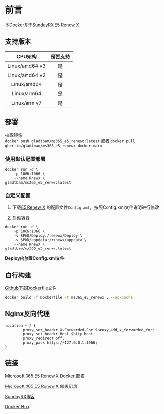 # 前言
本Docker基于[SundayRX](https://blog.csdn.net/qq_33212020?type=blog) [E5 Renew X](https://blog.csdn.net/qq_33212020/article/details/119747634)

## 支持版本

| CPU架构 | 是否支持 |
| :------:  | :------: |
| Linux/amd64 v3 | 是 |
| Linux/amd64 v2 | 是 |
| Linux/amd64 | 是 |
| Linux/arm64 | 是 |
| Linux/arm v7 | 是 |

## 部署

拉取镜像  
`docker push gladtbam/ms365_e5_renewx:latest`
或者
`docker pull ghcr.io/gladtbam/ms365_e5_renewx_docker:main`

### 使用默认配置部署

```
docker run -d \
    -p 1066:1066 \
    --name RnewX \
gladtbam/ms365_e5_renwx:latest
```

### 自定义配置

1. 下载[E5 Renew X](https://sundayrx.lanzoui.com/aW09Lsss75g) 的配置文件`Config.xml`，按照Config.xml文件说明进行修改

2. 启动容器  
```
docker run -d \
    -p 1066:1066 \
    -v $PWD/Deploy:/renewx/Deploy \
    -v $PWD/appdata:/renewx/appdata \
    --name RnewX \
gladtbam/ms365_e5_renwx:latest
```

**Deploy内放置Config.xml文件**  

## 自行构建

[Github下载Dockerfile](https://github.com/Gladtbam/ms365_e5_renewx_docker)文件  

```bash
docker build -f Dockerfile -t ms365_e5_renewx . --no-cache
```

## Nginx反向代理

```
location ~ / {
        proxy_set_header X-Forwarded-For $proxy_add_x_forwarded_for;
        proxy_set_header Host $http_host;
        proxy_redirect off;
        proxy_pass https://127.0.0.1:1066;
}
```

## 链接

[Microsoft 365 E5 Renew X Docker 部署](https://www.gladtbam.top/posts/22256/)

[Microsoft 365 E5 Renew X 部署记录](https://www.gladtbam.top/posts/37680/)

[SundayRX博客](https://blog.csdn.net/qq_33212020/article/details/119747634)

[Docker Hub](https://hub.docker.com/repository/docker/gladtbam/ms365_e5_renewx)
